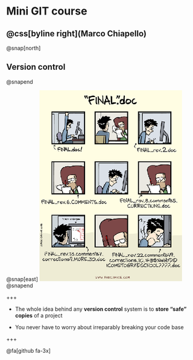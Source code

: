 # Mini GIT course

@css[byline right](Marco Chiapello)
---
@snap[north]
## Version control
@snapend

@snap[east]
![Logo](assets/img/phd101212s.png)
@snapend

+++

* The whole idea behind any **version control** system is to **store “safe” copies** of a project 

* You never have to worry about irreparably breaking your code base

+++

@fa[github fa-3x]


